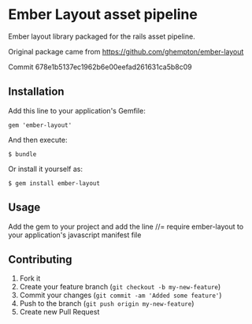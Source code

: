 # Ember Layout asset pipeline

Ember layout library packaged for the rails asset pipeline. 

Original package came from https://github.com/ghempton/ember-layout

Commit 678e1b5137ec1962b6e00eefad261631ca5b8c09

## Installation

Add this line to your application's Gemfile:

    gem 'ember-layout'

And then execute:

    $ bundle

Or install it yourself as:

    $ gem install ember-layout

## Usage

Add the gem to your project and add the line
//= require ember-layout
to your application's javascript manifest file

## Contributing

1. Fork it
2. Create your feature branch (`git checkout -b my-new-feature`)
3. Commit your changes (`git commit -am 'Added some feature'`)
4. Push to the branch (`git push origin my-new-feature`)
5. Create new Pull Request
